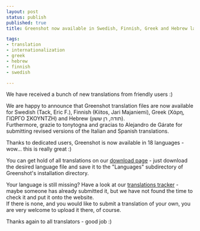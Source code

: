 ```yaml
---
layout: post
status: publish
published: true
title: Greenshot now available in Swedish, Finnish, Greek and Hebrew language

tags:
- translation
- internationalization
- greek
- hebrew
- finnish
- swedish

---
```

<p>We have received a bunch of new translations from friendly users :)</p>
<p>We are happy to announce that Greenshot translation files are now available for Swedish (Tack, Eric F.), Finnish (Kiitos, Jari Majaniemi), Greek (Χάρη, ΓΙΩΡΓΟ ΣΚΟΥΝΤΖΗ) and Hebrew (תודה, רן ששון).<br />
Furthermore, grazie to tonytogna and gracias to Alejandro de Gárate for submitting revised versions of the Italian and Spanish translations.</p>
<p>Thanks to dedicated users, Greenshot is now available in 18 languages - wow... this is really great :)</p>
<p>You can get hold of all translations on our <a href="/downloads/">download page</a> - just download the desired language file and save it to the "Languages" subdirectory of Greenshot's installation directory.</p>
<p>Your language is still missing? Have a look at our <a href="http://sourceforge.net/tracker/?group_id=191585&atid=1368020">translations tracker</a> - maybe someone has already submitted it, but we have not found the time to check it and put it onto the website.<br />
If there is none, and you would like to submit a translation of your own, you are very welcome to upload it there, of course.</p>
<p>Thanks again to all translators - good job :)</p>
